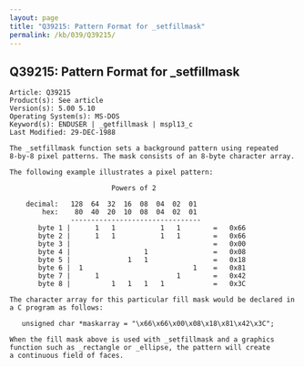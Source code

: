 ```yaml
---
layout: page
title: "Q39215: Pattern Format for _setfillmask"
permalink: /kb/039/Q39215/
---
```


## Q39215: Pattern Format for _setfillmask

	Article: Q39215
	Product(s): See article
	Version(s): 5.00 5.10
	Operating System(s): MS-DOS
	Keyword(s): ENDUSER | _getfillmask | mspl13_c
	Last Modified: 29-DEC-1988
	
	The _setfillmask function sets a background pattern using repeated
	8-by-8 pixel patterns. The mask consists of an 8-byte character array.
	
	The following example illustrates a pixel pattern:
	
	                         Powers of 2
	
	    decimal:   128  64  32  16  08  04  02  01
	        hex:    80  40  20  10  08  04  02  01
	               --------------------------------
	       byte 1 |      1   1           1   1        =   0x66
	       byte 2 |      1   1           1   1        =   0x66
	       byte 3 |                                   =   0x00
	       byte 4 |                  1                =   0x08
	       byte 5 |              1   1                =   0x18
	       byte 6 |  1                           1    =   0x81
	       byte 7 |      1                   1        =   0x42
	       byte 8 |          1   1   1   1            =   0x3C
	
	The character array for this particular fill mask would be declared in
	a C program as follows:
	
	   unsigned char *maskarray = "\x66\x66\x00\x08\x18\x81\x42\x3C";
	
	When the fill mask above is used with _setfillmask and a graphics
	function such as _rectangle or _ellipse, the pattern will create
	a continuous field of faces.
